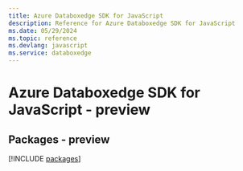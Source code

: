 ```yaml
---
title: Azure Databoxedge SDK for JavaScript
description: Reference for Azure Databoxedge SDK for JavaScript
ms.date: 05/29/2024
ms.topic: reference
ms.devlang: javascript
ms.service: databoxedge
---
```

# Azure Databoxedge SDK for JavaScript - preview
## Packages - preview
[!INCLUDE [packages](databoxedge-index.md)]